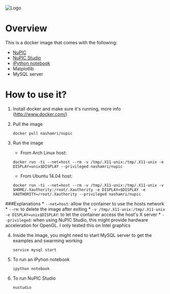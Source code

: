 ![Logo](http://www.nass3r.com/images/docker_nupic.png)

# Overview
This is a docker image that comes with the following:
- [NuPIC](https://github.com/numenta/nupic)
- [NuPIC Studio](https://github.com/nupic-community/nupic.studio)
- [iPython notebook](https://github.com/ipython/ipython)
- Matplotlib
- MySQL server

# How to use it?
1.  Install docker and make sure it's running, more info (http://www.docker.com/)
2.  Pull the image
    ````
    docker pull nashamri/nupic
    ````
3. Run the image
    * From Arch Linux host:
    ```
    docker run -ti --net=host --rm -v /tmp/.X11-unix:/tmp/.X11-unix -e DISPLAY=unix$DISPLAY --privileged nashamri/nupic
    ```
    
    * From Ubuntu 14.04 host:
    ```
    docker run -ti --net=host --rm -v /tmp/.X11-unix:/tmp/.X11-unix -v $HOME/.Xauthority:/root/.Xauthority -e DISPLAY=$DISPLAY -e XAUTHORITY=/root/.Xauthority --privileged nashamri/nupic
    ```
###Explanations
    * `--net=host`: allow the container to use the hosts network
    * `--rm`: to delete the image after exiting
    * `-v /tmp/.X11-unix:/tmp/.X11-unix -e DISPLAY=unix$DISPLAY`: to let the container access the host's X server
    * `--privileged`: when using NuPIC Studio, this might provide hardware acceleration for OpenGL. I only tested this on Intel graphics

4. Inside the image, you might need to start MySQL server to get the examples and swarming working
    ```
    service mysql start
    ```
5. To run an iPyhon notebook
    ```
    ipython notebook
    ```
6. To run NuPIC Studio
    ```
    nustudio
    ```

